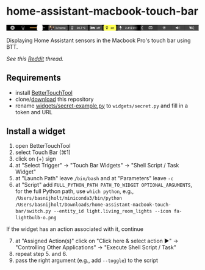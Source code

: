 # home-assistant-macbook-touch-bar

![](example.png)

Displaying Home Assistant sensors in the Macbook Pro's touch bar using BTT.

*See this [Reddit](https://www.reddit.com/r/homeassistant/comments/gyd5wd/finally_a_good_use_for_the_touch_bar_on_my/) thread.*

## Requirements

* install [BetterTouchTool](https://folivora.ai/downloads)
* clone/[download](https://github.com/basnijholt/home-assistant-macbook-touch-bar/archive/master.zip) this repository
* rename [widgets/secret-example.py](widgets/secret-example.py) to `widgets/secret.py` and fill in a token and URL

## Install a widget

1. open BetterTouchTool
2. select Touch Bar (⌘1)
3. click on (+) sign
4. at "Select Trigger" → "Touch Bar Widgets" → "Shell Script / Task Widget"
5. at "Launch Path" leave `/bin/bash` and at "Parameters" leave `-c`
6. at "Script" add `FULL_PYTHON_PATH PATH_TO_WIDGET OPTIONAL_ARGUMENTS`, for the full Python path, use `which python`, e.g., `/Users/basnijholt/miniconda3/bin/python /Users/basnijholt/Downloads/home-assistant-macbook-touch-bar/switch.py --entity_id light.living_room_lights --icon fa-lightbulb-o.png`

If the widget has an action associated with it, continue

7. at "Assigned Action(s)" click on "Click here & select action ►" → "Controlling Other Applications" → "Execute Shell Script / Task"
8. repeat step 5. and 6.
6. pass the right argument (e.g., add `--toggle`) to the script

